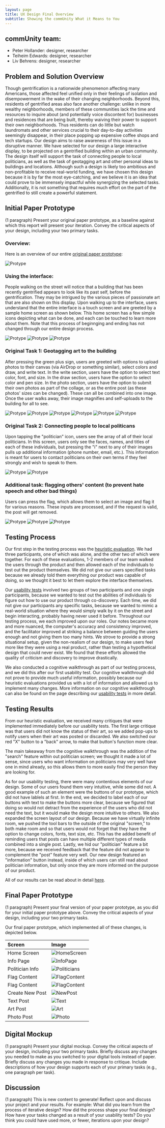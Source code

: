 ```yaml
---
layout: page
title: UX Design Final Overview
subtitle: Showing the commUnity What it Means to You
---
```


## commUnity team:
* Peter Hollander: designer, researcher
* Teiheim Edwards: designer, researcher
* Liv Behrens: designer, researcher

## Problem and Solution Overview

Though gentrification is a nationwide phenomenon affecting many Americans, those affected feel unified only in their feelings of isolation and disempowerment in the wake of their changing neighborhoods. Beyond this, residents of gentrified areas also face another challenge: unlike in more wealthy neighborhoods, members of these communities lack the time and resources to inquire about (and potentially voice discontent for) businesses and residences that are being built, thereby waiving their power to support their own neighborhoods. Thus residents can do little but watch laundromats and other services crucial to their day-to-day activities seemingly disappear, in their place popping up expensive coffee shops and tech startups. Our design aims to raise awareness of this issue in a disruptive manner. We have selected for our design a large interactive display, to be projected on a gentrified building within an urban community. The design itself will support the task of connecting people to local politicians, as well as the task of geotagging art and other personal ideas to buildings and locations. Although such a design is likely too ambitious and non-profitable to receive real-world funding, we have chosen this design because it is by far the most eye-catching, and we believe it is an idea that could prove to be immensely impactful while synergizing the selected tasks. Additionally, it is not something that requires much effort on the part of the gentrified to still create a powerful statement.

## Initial Paper Prototype
(1 paragraph) Present your original paper prototype, as a baseline against which this report will present your iteration. Convey the critical aspects of your design, including your two primary tasks.

### Overview:

Here is an overview of our entire [original paper prototype](https://pelite376.github.io/Paper_Prototype/):

![Protype](/img/overview.jpg)

### Using the interface: 
People walking on the street will notice that a building that has been recently gentrified appears to look like its past self, before the gentrification. They may be intrigued by the various pieces of passionate art that are also shown on this display. Upon walking up to the interface, users understand that the entire interface is a touch screen and are greeted by a sample home screen as shown below. This home screen has a few simple icons depicting what can be done, and each can be touched to learn more about them. Note that this process of beginnging and ending has not changed through our entire design process.

![Protype](/img/interface1.jpg) ![Protype](/img/interface2.jpg) ![Protype](/img/interface3.jpg)

### Original Task 1: Geotagging art to the building
After pressing the green plus sign, users are greeted with options to upload photos to their canvas (via AirDrop or something similar), select colors and draw, and write text. In the write section, users have the option to select text color, font, and size. In the draw section, users have the option to select color and pen size. In the photo section, users have the option to submit their own photos as part of the collage, or as the entire post (as these photos' sizes can be changed). These can all be combined into one image. Once the user walks away, their image magnifies and self-uploads to the building for all to see.

![Protype](/img/art1.jpg) ![Protype](/img/art2.jpg) ![Protype](/img/art3.jpg)
![Protype](/img/art4.jpg) ![Protype](/img/art5.jpg) ![Protype](/img/art6.jpg)

### Original Task 2: Connecting people to local politicans
Upon tapping the "politician" icon, users see the array of all of their local politicians. In this screen, users only see the faces, names, and titles of each of these individuals, but pressing the "i" next to any of their images pulls up additional information (phone number, email, etc.). This information is meant for users to contact politicians on their own terms if they feel strongly and wish to speak to them. 

![Protype](/img/politicians1.jpg) ![Protype](/img/politicians2.jpg)

### Additional task: flagging others' content (to prevent hate speech and other bad things)
Users can press the flag, which allows them to select an image and flag it for various reasons. These inputs are processed, and if the request is valid, the post will get removed. 

![Protype](/img/flag1.jpg) ![Protype](/img/flag2.jpg) ![Protype](/img/flag3.jpg)


## Testing Process
Our first step in the testing process was the [heuristic evaluation](https://pelite376.github.io/Heuristic_Evals/). We had three participants, one of which was alone, and the other two of which were together. For each of these evaluations, 1-2 members of our team walked the users through the product and then allowed each of the individuals to test out the product themselves. We did not give our users specified tasks because we already told them everything our product was capable of doing, so we thought it best to let them explore the interface themselves.

Our [usability tests](https://pelite376.github.io/Usability_Review/) involved two groups of two participants and one single participants, because we wanted to test out the abilities of individuals to figure out how to use our product through co-discovery. Each time, we did not give our participants any specific tasks, because we wanted to mimic a real-world situation where they would simply walk by it on the street and begin interacting, probably having never used it before. Throughout our testing process, we each improved upon our roles. Our notes became more and more nuanced, the computer's accuracy and consistency improved, and the facilitator improved at striking a balance between guiding the users enough and not giving them too many hints. We strove to provide a strong situational setup, given the non-realism of our design, to make users feel more like they were using a real product, rather than testing a hypothetical design that could never exist. We found that these efforts allowed the quality of criticism and discovery to improve drastically.

We also conducted a cognitive walkthrough as part of our testing process, and we did this after our first usability test. Our cognitive walkthrough did not prove to provide much useful information, possibly because our heuristic evaluations provided us with a lot of information and allowed us to implement many changes. More information on our cognitive walkthrough can also be found on the page describing our [usability tests](https://pelite376.github.io/Usability_Review/) in more detail.

## Testing Results
From our heuristic evaluation, we received many critiques that were implemented immediately before our usability tests. The first large critique was that users did not know the status of their art, so we added pop-ups to notify users when their art was posted or discarded. We also switched our red "X" button to a "back" arrow, to make that button's function more clear. 

The main takeaway from the cognitive walkthrough was the addition of the "search" feature within out politician screen; we thought it made a lot of sense, since users who want information on politicians may very well have one in mind already, so this allows them to more easily find the person they are looking for. 

As for our usability testing, there were many contentious elements of our design. Some of our users found them very intuitive, while some did not. A good example of such an element were the buttons of our prototype, which did not have lablels at first. In the end, we decided to label each of our buttons with text to make the buttons more clear, because we figured that doing so would not detract from the experience of the users who did not need the text, but it would make the design more intuitive to others. We also expanded the screen layout of our design. Because we have virtually infinite room, we pushed the tool bars to the outside of the original "screen," to both make room and so that users would not forget that they have the option to change colors, fonts, text size, etc. This has the added benefit of reminding users that posts can have multiple different types of media combined into a single post. Lastly, we hid our "politician" feature a bit more, because we received feedback that the feature did not appear to complement the "post" feature very well. Our new design featured an "information" button instead, inside of which users can still read about politician information, but only once they are more informed on the purpose of our product.

All of our results can be read about in detail [here](https://pelite376.github.io/Usability_Review/).

## Final Paper Prototype
(1 paragraph) Present your final version of your paper prototype, as you did for your initial paper prototype above. Convey the critical aspects of your design, including your two primary tasks.

Our final paper prototype, which implemented all of these changes, is depicted below.

|Screen | Image |
|:---|:---|
| Home Screen | ![HomeScreen](/img/homePage.jpg) |
| Info Page | ![InfoPage](/img/infoPage.jpg) |
| Politician Info | ![Politicians](/img/polisearch.jpg) |
| Flag Content | ![FlagContent](/img/flag1.jpg) |
| Flag Content | ![FlagContent](/img/flag2.jpg) |
| Create New Post | ![NewPost](/img/addContent.jpg) |
| Text Post | ![Text](/img/artPost.jpg) |
| Art Post | ![Art](/img/textPost.jpg) |
| Photo Post | ![Photo](/img/photoPost.jpg) |






## Digital Mockup
(1 paragraph) Present your digital mockup. Convey the critical aspects of your design, including your two primary tasks. Briefly discuss any changes you needed to make as you switched to your digital tools instead of paper. Briefly discuss any changes you made in response to critique. Include descriptions of how your design supports each of your primary tasks (e.g., one paragraph per task).

## Discussion
(1 paragraph)
This is new content to generate! Reflect upon and discuss your project and your results. For example:
What did you learn from the process of iterative design?
How did the process shape your final design?
How have your tasks changed as a result of your usability tests?
Do you think you could have used more, or fewer, iterations upon your design?

